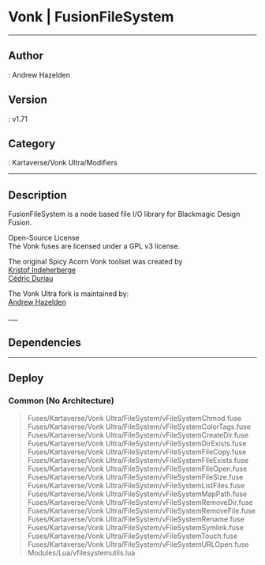 # Vonk | FusionFileSystem
___

## Author
 : Andrew Hazelden

## Version
 : v1.71

## Category
 : Kartaverse/Vonk Ultra/Modifiers
___

## Description
<p>FusionFileSystem is a node based file I/O library for Blackmagic Design Fusion.</p>

<p>Open-Source License<br>
The Vonk fuses are licensed under a GPL v3 license.</p>

<p>The original Spicy Acorn Vonk toolset was created by<br>
<a href="mailto:xmnr0x23@gmail.com">Kristof Indeherberge</a><br>
<a href="mailto:duriau.cedric@live.be">Cédric Duriau</a></p>

<p>The Vonk Ultra fork is maintained by:<br>
<a href="mailto:andrew@andrewhazelden.com">Andrew Hazelden</a></p>
___

## Dependencies


___

## Deploy

### Common (No Architecture)

> Fuses/Kartaverse/Vonk Ultra/FileSystem/vFileSystemChmod.fuse  
> Fuses/Kartaverse/Vonk Ultra/FileSystem/vFileSystemColorTags.fuse  
> Fuses/Kartaverse/Vonk Ultra/FileSystem/vFileSystemCreateDir.fuse  
> Fuses/Kartaverse/Vonk Ultra/FileSystem/vFileSystemDirExists.fuse  
> Fuses/Kartaverse/Vonk Ultra/FileSystem/vFileSystemFileCopy.fuse  
> Fuses/Kartaverse/Vonk Ultra/FileSystem/vFileSystemFileExists.fuse  
> Fuses/Kartaverse/Vonk Ultra/FileSystem/vFileSystemFileOpen.fuse  
> Fuses/Kartaverse/Vonk Ultra/FileSystem/vFileSystemFileSize.fuse  
> Fuses/Kartaverse/Vonk Ultra/FileSystem/vFileSystemListFiles.fuse  
> Fuses/Kartaverse/Vonk Ultra/FileSystem/vFileSystemMapPath.fuse  
> Fuses/Kartaverse/Vonk Ultra/FileSystem/vFileSystemRemoveDir.fuse  
> Fuses/Kartaverse/Vonk Ultra/FileSystem/vFileSystemRemoveFile.fuse  
> Fuses/Kartaverse/Vonk Ultra/FileSystem/vFileSystemRename.fuse  
> Fuses/Kartaverse/Vonk Ultra/FileSystem/vFileSystemSymlink.fuse  
> Fuses/Kartaverse/Vonk Ultra/FileSystem/vFileSystemTouch.fuse  
> Fuses/Kartaverse/Vonk Ultra/FileSystem/vFileSystemURLOpen.fuse  
> Modules/Lua/vfilesystemutils.lua  
